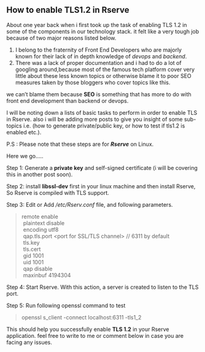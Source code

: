 ## How to enable TLS1.2 in Rserve

About one year back when i first took up the task of enabling TLS 1.2 in some of the components in our technology stack. it felt like a very tough job because of two major reasons listed below.

1.  I belong to the fraternity of Front End Developers who are majorly known for their lack of in depth knowledge of *devops* and *backend*.
2.  There was a lack of proper documentation and i had to do a lot of googling around,because most of the famous tech platform cover very little about these less known topics or otherwise blame it to poor SEO measures taken by those bloggers who cover topics like this.

we can’t blame them because **SEO** is something that has more to do with front end development than backend or devops.

I will be noting down a lists of basic tasks to perform in order to enable TLS in Rserve. also i will be adding more posts to give you insight of some sub-topics i.e. (how to generate private/public key, or how to test if tls1.2 is enabled etc.).

P.S : Please note that these steps are for ***Rserve*** on Linux.

Here we go…..

Step 1: Generate a **private key** and self-signed certificate (i will be covering this in another post soon).

Step 2: install **libssl-dev** first in your linux machine and then install Rserve, So Rserve is compiled with TLS support.

Step 3: Edit or Add */etc/Rserv.conf* file, and following parameters.

> remote enable  
>  plaintext disable  
>  encoding utf8  
>  qap.tls.port <port for SSL/TLS channel> // 6311 by default  
>  tls.key <private key KEY file>  
>  tls.cert <server certificate CERT file>  
>  gid 1001  
>  uid 1001  
>  qap disable  
>  maxinbuf 4194304

Step 4: Start Rserve. With this action, a server is created to listen to the TLS port.

Step 5: Run following openssl command to test

> openssl s\_client -connect localhost:6311 -tls1\_2

This should help you successfully enable **TLS 1.2** in your Rserve application. feel free to write to me or comment below in case you are facing any issues.